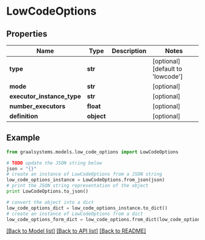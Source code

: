 # LowCodeOptions


## Properties

Name | Type | Description | Notes
------------ | ------------- | ------------- | -------------
**type** | **str** |  | [optional] [default to 'lowcode']
**mode** | **str** |  | [optional] 
**executor_instance_type** | **str** |  | [optional] 
**number_executors** | **float** |  | [optional] 
**definition** | **object** |  | [optional] 

## Example

```python
from graalsystems.models.low_code_options import LowCodeOptions

# TODO update the JSON string below
json = "{}"
# create an instance of LowCodeOptions from a JSON string
low_code_options_instance = LowCodeOptions.from_json(json)
# print the JSON string representation of the object
print LowCodeOptions.to_json()

# convert the object into a dict
low_code_options_dict = low_code_options_instance.to_dict()
# create an instance of LowCodeOptions from a dict
low_code_options_form_dict = low_code_options.from_dict(low_code_options_dict)
```
[[Back to Model list]](../README.md#documentation-for-models) [[Back to API list]](../README.md#documentation-for-api-endpoints) [[Back to README]](../README.md)


